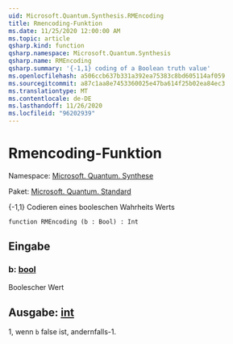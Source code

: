 ```yaml
---
uid: Microsoft.Quantum.Synthesis.RMEncoding
title: Rmencoding-Funktion
ms.date: 11/25/2020 12:00:00 AM
ms.topic: article
qsharp.kind: function
qsharp.namespace: Microsoft.Quantum.Synthesis
qsharp.name: RMEncoding
qsharp.summary: '{-1,1} coding of a Boolean truth value'
ms.openlocfilehash: a506ccb637b331a392ea75383c8bd605114af059
ms.sourcegitcommit: a87c1aa8e7453360025e47ba614f25b02ea84ec3
ms.translationtype: MT
ms.contentlocale: de-DE
ms.lasthandoff: 11/26/2020
ms.locfileid: "96202939"
---
```

# <a name="rmencoding-function"></a>Rmencoding-Funktion

Namespace: [Microsoft. Quantum. Synthese](xref:Microsoft.Quantum.Synthesis)

Paket: [Microsoft. Quantum. Standard](https://nuget.org/packages/Microsoft.Quantum.Standard)


{-1,1} Codieren eines booleschen Wahrheits Werts

```qsharp
function RMEncoding (b : Bool) : Int
```


## <a name="input"></a>Eingabe

### <a name="b--bool"></a>b: [bool](xref:microsoft.quantum.lang-ref.bool)

Boolescher Wert



## <a name="output--int"></a>Ausgabe: [int](xref:microsoft.quantum.lang-ref.int)

1, wenn `b` false ist, andernfalls-1.